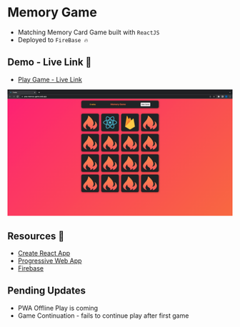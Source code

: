 # Memory Game 
- Matching Memory Card Game built with `ReactJS` 
- Deployed to `FireBase 🔥` 

## Demo - Live Link 🔗
* [Play Game - Live Link](https://jessebubbleproject.web.app/)

![screenshot](/public/assets/screenshot.png)

## Resources 🧠
* [Create React App](https://create-react-app.dev/)
* [Progressive Web App](https://create-react-app.dev/docs/making-a-progressive-web-app/)
* [Firebase](https://firebase.google.com/)

## Pending Updates 
- PWA Offline Play is coming
- Game Continuation - fails to continue play after first game